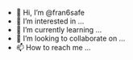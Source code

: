 - 👋 Hi, I’m @fran6safe
- 👀 I’m interested in ...
- 🌱 I’m currently learning ...
- 💞️ I’m looking to collaborate on ...
- 📫 How to reach me ...

<!---
fran6safe/fran6safe is a ✨ special ✨ repository because its `README.md` (this file) appears on your GitHub profile.
You can click the Preview link to take a look at your changes.
--->
